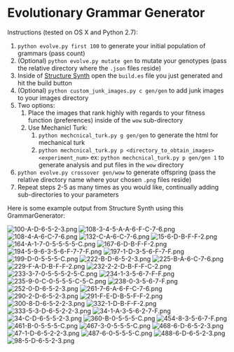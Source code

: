 Evolutionary Grammar Generator
================


Instructions (tested on OS X and Python 2.7):

1. `python evolve.py first 100` to generate your initial population of grammars (pass count)
2. (Optional) `python evolve.py mutate gen` to mutate your genotypes (pass the relative directory where the `.json` files reside)
2. Inside of [Structure Synth](http://structuresynth.sourceforge.net/) open the `build.es` file you just generated and hit the build button
2. (Optional) `python custom_junk_images.py c gen/gen` to add junk images to your images directory
3. Two options:
    1. Place the images that rank highly with regards to your fitness function (preferences) inside of the `wow` sub-directory
    2. Use Mechanicl Turk:
        1. `python mechcnical_turk.py g gen/gen` to generate the html for mechanical turk
        2. `python mechcnical_turk.py p <directory_to_obtain_images> <experiment_num>` ex: `python mechcnical_turk.py p gen/gen 1` to generate analysis and put files in the `wow` directory
5. `python evolve.py crossover gen/wow` to generate offspring (pass the relative directory name where your chosen `.png` files reside) 
6. Repeat steps 2-5 as many times as you would like, continually adding sub-directories to your parameters

Here is some example output from Structure Synth using this GrammarGenerator:

![100-A-D-6-5-2-3.png](favorites/100-A-D-6-5-2-3.png)
![108-3-4-5-A-A-6-F-C-7-6.png](favorites/108-3-4-5-A-A-6-F-C-7-6.png)
![108-4-A-6-C-7-6.png](favorites/108-4-A-6-C-7-6.png)
![132-C-A-6-C-7-6.png](favorites/132-C-A-6-C-7-6.png)
![15-6-D-B-F-F-2.png](favorites/15-6-D-B-F-F-2.png)
![164-A-1-7-0-5-5-5-5-C.png](favorites/164-A-1-7-0-5-5-5-5-C.png)
![167-6-D-B-F-F-2.png](favorites/167-6-D-B-F-F-2.png)
![194-5-9-6-3-5-6-F-7-7-F.png](favorites/194-5-9-6-3-5-6-F-7-7-F.png)
![197-1-D-3-5-6-F-7-F.png](favorites/197-1-D-3-5-6-F-7-F.png)
![199-D-0-5-5-5-C.png](favorites/199-D-0-5-5-5-C.png)
![222-B-D-6-5-2-3.png](favorites/222-B-D-6-5-2-3.png)
![225-B-A-6-C-7-6.png](favorites/225-B-A-6-C-7-6.png)
![229-F-A-D-B-F-F-2.png](favorites/229-F-A-D-B-F-F-2.png)
![232-2-2-D-B-F-F-C-2.png](favorites/232-2-2-D-B-F-F-C-2.png)
![233-3-7-0-5-5-5-2-5-C.png](favorites/233-3-7-0-5-5-5-2-5-C.png)
![234-1-3-5-6-7-F-F.png](favorites/234-1-3-5-6-7-F-F.png)
![235-9-0-C-0-5-5-5-C-5-C.png](favorites/235-9-0-C-0-5-5-5-C-5-C.png)
![238-0-3-5-6-7-F.png](favorites/238-0-3-5-6-7-F.png)
![252-0-D-6-5-2-3.png](favorites/252-0-D-6-5-2-3.png)
![261-7-6-A-6-F-C-7-6.png](favorites/261-7-6-A-6-F-C-7-6.png)
![290-2-D-6-5-2-3.png](favorites/290-2-D-6-5-2-3.png)
![291-F-E-D-B-5-F-F-2.png](favorites/291-F-E-D-B-5-F-F-2.png)
![300-8-D-6-5-2-2-3.png](favorites/300-8-D-6-5-2-2-3.png)
![332-1-D-B-F-F-2.png](favorites/332-1-D-B-F-F-2.png)
![333-5-3-D-6-5-2-2-3.png](favorites/333-5-3-D-6-5-2-2-3.png)
![34-1-A-3-5-6-2-7-F.png](favorites/34-1-A-3-5-6-2-7-F.png)
![34-C-D-6-5-5-2-3.png](favorites/34-C-D-6-5-5-2-3.png)
![360-B-0-5-5-5-C.png](favorites/360-B-0-5-5-5-C.png)
![454-8-3-5-6-7-F.png](favorites/454-8-3-5-6-7-F.png)
![461-B-0-5-5-5-C.png](favorites/461-B-0-5-5-5-C.png)
![467-3-0-5-5-5-C.png](favorites/467-3-0-5-5-5-C.png)
![468-6-D-6-5-2-3.png](favorites/468-6-D-6-5-2-3.png)
![47-1-D-6-5-2-2-3.png](favorites/47-1-D-6-5-2-2-3.png)
![487-6-0-5-5-5-C.png](favorites/487-6-0-5-5-5-C.png)
![488-6-D-6-5-2-3.png](favorites/488-6-D-6-5-2-3.png)
![98-5-D-6-5-2-3.png](favorites/98-5-D-6-5-2-3.png)
